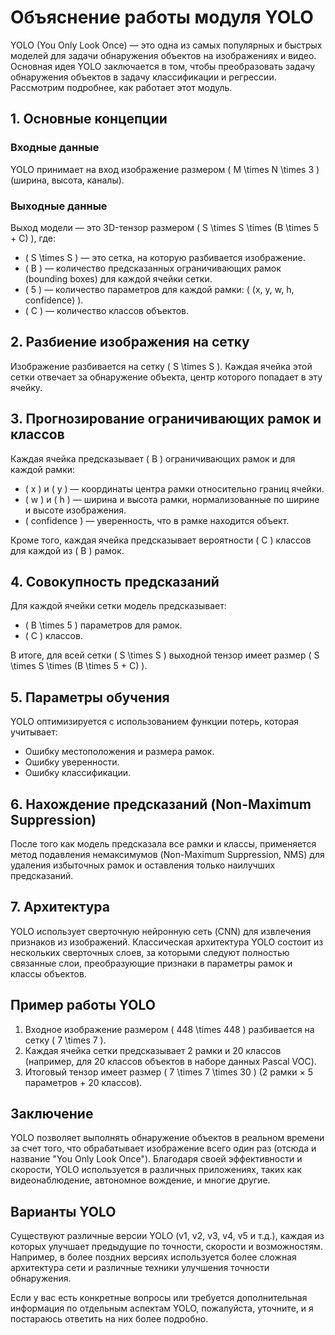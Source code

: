 # Объяснение работы модуля YOLO

YOLO (You Only Look Once) — это одна из самых популярных и быстрых моделей для задачи обнаружения объектов на изображениях и видео. Основная идея YOLO заключается в том, чтобы преобразовать задачу обнаружения объектов в задачу классификации и регрессии. Рассмотрим подробнее, как работает этот модуль.

## 1. Основные концепции

### Входные данные
YOLO принимает на вход изображение размером \( M \times N \times 3 \) (ширина, высота, каналы).

### Выходные данные
Выход модели — это 3D-тензор размером \( S \times S \times (B \times 5 + C) \), где:
- \( S \times S \) — это сетка, на которую разбивается изображение.
- \( B \) — количество предсказанных ограничивающих рамок (bounding boxes) для каждой ячейки сетки.
- \( 5 \) — количество параметров для каждой рамки: \( (x, y, w, h, confidence) \).
- \( C \) — количество классов объектов.

## 2. Разбиение изображения на сетку

Изображение разбивается на сетку \( S \times S \). Каждая ячейка этой сетки отвечает за обнаружение объекта, центр которого попадает в эту ячейку.

## 3. Прогнозирование ограничивающих рамок и классов

Каждая ячейка предсказывает \( B \) ограничивающих рамок и для каждой рамки:
- \( x \) и \( y \) — координаты центра рамки относительно границ ячейки.
- \( w \) и \( h \) — ширина и высота рамки, нормализованные по ширине и высоте изображения.
- \( confidence \) — уверенность, что в рамке находится объект.

Кроме того, каждая ячейка предсказывает вероятности \( C \) классов для каждой из \( B \) рамок.

## 4. Совокупность предсказаний

Для каждой ячейки сетки модель предсказывает:
- \( B \times 5 \) параметров для рамок.
- \( C \) классов.

В итоге, для всей сетки \( S \times S \) выходной тензор имеет размер \( S \times S \times (B \times 5 + C) \).

## 5. Параметры обучения

YOLO оптимизируется с использованием функции потерь, которая учитывает:
- Ошибку местоположения и размера рамок.
- Ошибку уверенности.
- Ошибку классификации.

## 6. Нахождение предсказаний (Non-Maximum Suppression)

После того как модель предсказала все рамки и классы, применяется метод подавления немаксимумов (Non-Maximum Suppression, NMS) для удаления избыточных рамок и оставления только наилучших предсказаний.

## 7. Архитектура

YOLO использует сверточную нейронную сеть (CNN) для извлечения признаков из изображений. Классическая архитектура YOLO состоит из нескольких сверточных слоев, за которыми следуют полностью связанные слои, преобразующие признаки в параметры рамок и классы объектов.

## Пример работы YOLO
1. Входное изображение размером \( 448 \times 448 \) разбивается на сетку \( 7 \times 7 \).
2. Каждая ячейка сетки предсказывает 2 рамки и 20 классов (например, для 20 классов объектов в наборе данных Pascal VOC).
3. Итоговый тензор имеет размер \( 7 \times 7 \times 30 \) (2 рамки × 5 параметров + 20 классов).

## Заключение

YOLO позволяет выполнять обнаружение объектов в реальном времени за счет того, что обрабатывает изображение всего один раз (отсюда и название "You Only Look Once"). Благодаря своей эффективности и скорости, YOLO используется в различных приложениях, таких как видеонаблюдение, автономное вождение, и многие другие.

## Варианты YOLO
Существуют различные версии YOLO (v1, v2, v3, v4, v5 и т.д.), каждая из которых улучшает предыдущие по точности, скорости и возможностям. Например, в более поздних версиях используется более сложная архитектура сети и различные техники улучшения точности обнаружения.

Если у вас есть конкретные вопросы или требуется дополнительная информация по отдельным аспектам YOLO, пожалуйста, уточните, и я постараюсь ответить на них более подробно.
